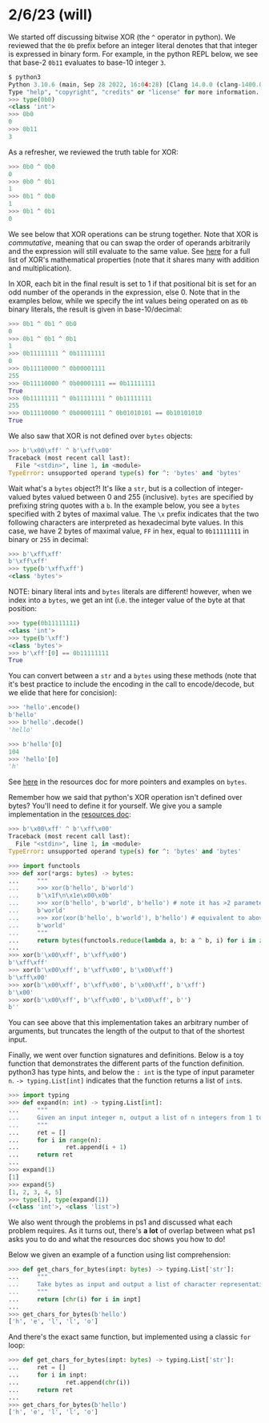 # 2/6/23 (will)

We started off discussing bitwise XOR (the `^` operator in python). We reviewed
that the `0b` prefix before an integer literal denotes that that integer is
expressed in binary form. For example, in the python REPL below, we see that
base-2 `0b11` evaluates to base-10 integer `3`.

```python
$ python3
Python 3.10.6 (main, Sep 28 2022, 16:04:28) [Clang 14.0.0 (clang-1400.0.29.102)] on darwin
Type "help", "copyright", "credits" or "license" for more information.
>>> type(0b0)
<class 'int'>
>>> 0b0
0
>>> 0b11
3
```

As a refresher, we reviewed the truth table for XOR:


```python
>>> 0b0 ^ 0b0
0
>>> 0b0 ^ 0b1
1
>>> 0b1 ^ 0b0
1
>>> 0b1 ^ 0b1
0
```

We see below that XOR operations can be strung together. Note that XOR is
_commutative_, meaning that ou can swap the order of operands arbitrarily and
the expression will still evaluate to the same value. See [here][1] for a full
list of XOR's mathematical properties (note that it shares many with addition
and multiplication).

In XOR, each bit in the final result is set to 1 if that positional bit is set
for an odd number of the operands in the expression, else 0. Note that in the
examples below, while we specify the int values being operated on as `0b`
binary literals, the result is given in base-10/decimal:

```python
>>> 0b1 ^ 0b1 ^ 0b0
0
>>> 0b1 ^ 0b1 ^ 0b1
1
>>> 0b11111111 ^ 0b11111111
0
>>> 0b11110000 ^ 0b00001111
255
>>> 0b11110000 ^ 0b00001111 == 0b11111111
True
>>> 0b11111111 ^ 0b11111111 ^ 0b11111111
255
>>> 0b11110000 ^ 0b00001111 ^ 0b01010101 == 0b10101010
True
```

We also saw that XOR is not defined over `bytes` objects:

```python
>>> b'\x00\xff' ^ b'\xff\x00'
Traceback (most recent call last):
  File "<stdin>", line 1, in <module>
TypeError: unsupported operand type(s) for ^: 'bytes' and 'bytes'
```

Wait what's a `bytes` object?! It's like a `str`, but is a collection of
integer-valued bytes valued between 0 and 255 (inclusive). `bytes` are
specified by prefixing string quotes with a `b`. In the example below, you see
a `bytes` specified with 2 bytes of maximal value. The `\x` prefix indicates
that the two following characters are interpreted as hexadecimal byte values.
In this case, we have 2 bytes of maximal value, `FF` in hex, equal to
`0b11111111` in binary or `255` in decimal:

```python
>>> b'\xff\xff'
b'\xff\xff'
>>> type(b'\xff\xff')
<class 'bytes'>
```

NOTE: binary literal ints and `bytes` literals are different! however, when we
index into a `bytes`, we get an int (i.e. the integer value of the byte at that
position:

```python
>>> type(0b11111111)
<class 'int'>
>>> type(b'\xff')
<class 'bytes'>
>>> b'\xff'[0] == 0b11111111
True
```

You can convert between a `str` and a `bytes` using these methods (note that
it's best practice to include the encoding in the call to encode/decode, but we
elide that here for concision):

```python
>>> 'hello'.encode()
b'hello'
>>> b'hello'.decode()
'hello'
```

```python
>>> b'hello'[0]
104
>>> 'hello'[0]
'h'
```

See [here][2] in the resources doc for more pointers and examples on `bytes`.

Remember how we said that python's XOR operation isn't defined over bytes?
You'll need to define it for yourself. We give you a sample implementation in
the [resources doc][3]:

```python
>>> b'\x00\xff' ^ b'\xff\x00'
Traceback (most recent call last):
  File "<stdin>", line 1, in <module>
TypeError: unsupported operand type(s) for ^: 'bytes' and 'bytes'

>>> import functools
>>> def xor(*args: bytes) -> bytes:
...     """
...     >>> xor(b'hello', b'world')
...     b'\x1f\n\x1e\x00\x0b'
...     >>> xor(b'hello', b'world', b'hello') # note it has >2 parameters
...     b'world'
...     >>> xor(xor(b'hello', b'world'), b'hello') # equivalent to above but longer :D
...     b'world'
...     """
...     return bytes(functools.reduce(lambda a, b: a ^ b, i) for i in zip(*args))
...
>>> xor(b'\x00\xff', b'\xff\x00')
b'\xff\xff'
>>> xor(b'\x00\xff', b'\xff\x00', b'\x00\xff')
b'\xff\x00'
>>> xor(b'\x00\xff', b'\xff\x00', b'\x00\xff', b'\xff')
b'\x00'
>>> xor(b'\x00\xff', b'\xff\x00', b'\x00\xff', b'')
b''
```

You can see above that this implementation takes an arbitrary number of
arguments, but truncates the length of the output to that of the shortest
input.

Finally, we went over function signatures and definitions. Below is a toy
function that demonstrates the different parts of the function definition.
python3 has type hints, and below the `: int` is the type of input parameter
`n`. `-> typing.List[int]` indicates that the function returns a list of
`int`s.

```python
>>> import typing
>>> def expand(n: int) -> typing.List[int]:
...     """
...     Given an input integer n, output a list of n integers from 1 to n inclusive.
...     """
...     ret = []
...     for i in range(n):
...             ret.append(i + 1)
...     return ret
...
>>> expand(1)
[1]
>>> expand(5)
[1, 2, 3, 4, 5]
>>> type(1), type(expand(1))
(<class 'int'>, <class 'list'>)
```

We also went through the problems in ps1 and discussed what each problem
requires. As it turns out, there's **a lot** of overlap between what ps1 asks
you to do and what the resources doc shows you how to do!

Below we given an example of a function using list comprehension:

```python
>>> def get_chars_for_bytes(inpt: bytes) -> typing.List['str']:
...     """
...     Take bytes as input and output a list of character representation for each byte
...     """
...     return [chr(i) for i in inpt]
...
>>> get_chars_for_bytes(b'hello')
['h', 'e', 'l', 'l', 'o']
```

And there's the exact same function, but implemented using a classic `for`
loop:

```python
>>> def get_chars_for_bytes(inpt: bytes) -> typing.List['str']:
...     ret = []
...     for i in inpt:
...             ret.append(chr(i))
...     return ret
...
>>> get_chars_for_bytes(b'hello')
['h', 'e', 'l', 'l', 'o']
```

[1]: https://en.wikipedia.org/wiki/Exclusive_or#Properties
[2]: https://github.com/cs-gy6903/resources#byte-manipulation
[3]: https://github.com/cs-gy6903/resources#xor-bytes
